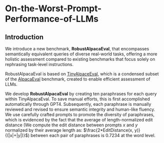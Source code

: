 # On-the-Worst-Prompt-Performance-of-LLMs

## Introduction
We introduce a new benchmark, **RobustAlpacaEval**, that encompasses semantically equivalent queries of diverse real-world tasks, offering a more holistic assessment compared to existing benchmarks that focus solely on rephrasing task-level instructions.

RobustAlpacaEval is based on [TinyAlpaceEval](https://github.com/felipemaiapolo/tinyBenchmarks), which is a condensed subset of the [AlpacaEval](https://github.com/tatsu-lab/alpaca_eval) benchmark, created to enable efficient assessment of LLMs.  

We develop **RobustAlpacaEval** by creating ten paraphrases for each query within TinyAlpacaEval. To save manual efforts, this is first accomplished automatically through GPT4. Subsequently, each paraphrase is manually reviewed and revised to ensure semantic integrity and human-like fluency. We use carefully crafted prompts to promote the diversity of paraphrases, which is evidenced by the fact that the average of length-normalized edit distance (We compute the edit distance between prompts $x$ and $y$ normalized by their average length as: $\frac{2*EditDistance(x, y)}{(|x|+|y|)}$) between each pair of paraphrases is 0.7234 at the word level. 
